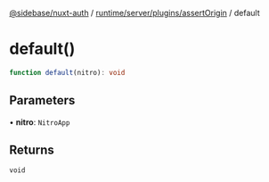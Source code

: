 [@sidebase/nuxt-auth](../../../../../index.md) / [runtime/server/plugins/assertOrigin](../index.md) / default

# default()

```ts
function default(nitro): void
```

## Parameters

• **nitro**: `NitroApp`

## Returns

`void`
